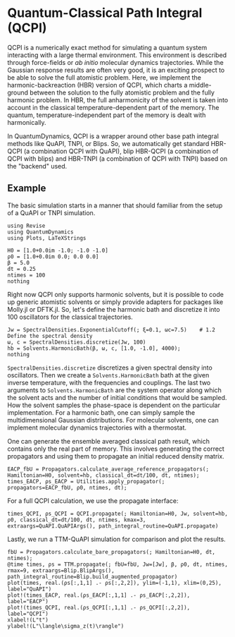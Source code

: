 # Quantum-Classical Path Integral (QCPI)

QCPI is a numerically exact method for simulating a quantum system interacting with a large thermal environment. This environment is described through force-fields or *ab initio* molecular dynamics trajectories. While the Gaussian response results are often very good, it is an exciting prospect to be able to solve the full atomistic problem. Here, we implement the harmonic-backreaction (HBR) version of QCPI, which charts a middle-ground between the solution to the fully atomistic problem and the fully harmonic problem. In HBR, the full anharmonicity of the solvent is taken into account in the classical temperature-dependent part of the memory. The quantum, temperature-independent part of the memory is dealt with harmonically.

In QuantumDynamics, QCPI is a wrapper around other base path integral methods like QuAPI, TNPI, or Blips. So, we automatically get standard HBR-QCPI (a combination QCPI with QuAPI), blip HBR-QCPI (a combination of QCPI with blips) and HBR-TNPI (a combination of QCPI with TNPI) based on the "backend" used.

## Example
The basic simulation starts in a manner that should familiar from the setup of a QuAPI or TNPI simulation.

```@example qcpi
using Revise
using QuantumDynamics
using Plots, LaTeXStrings

H0 = [1.0+0.0im -1.0; -1.0 -1.0]
ρ0 = [1.0+0.0im 0.0; 0.0 0.0]
β = 5.0
dt = 0.25
ntimes = 100
nothing
```

Right now QCPI only supports harmonic solvents, but it is possible to code up generic atomistic solvents or simply provide adapters for packages like Molly.jl or DFTK.jl. So, let's define the harmonic bath and discretize it into 100 oscillators for the classical trajectories.
```@example qcpi
Jw = SpectralDensities.ExponentialCutoff(; ξ=0.1, ωc=7.5)    # 1.2 Define the spectral density
ω, c = SpectralDensities.discretize(Jw, 100)
hb = Solvents.HarmonicBath(β, ω, c, [1.0, -1.0], 4000);
nothing
```
`SpectralDensities.discretize` discretizes a given spectral density into oscillators. Then we create a `Solvents.HarmonicBath` bath at the given inverse temperature, with the frequencies and couplings. The last two arguments to `Solvents.HarmonicBath` are the system operator along which the solvent acts and the number of initial conditions that would be sampled. How the solvent samples the phase-space is dependent on the particular implementation. For a harmonic bath, one can simply sample the multidimensional Gaussian distributions. For molecular solvents, one can implement molecular dynamics trajectories with a thermostat.

One can generate the ensemble averaged classical path result, which contains only the real part of memory. This involves generating the correct propagators and using them to propagate an initial reduced density matrix.
```@example qcpi
EACP_fbU = Propagators.calculate_average_reference_propagators(; Hamiltonian=H0, solvent=hb, classical_dt=dt/100, dt, ntimes);
times_EACP, ρs_EACP = Utilities.apply_propagator(; propagators=EACP_fbU, ρ0, ntimes, dt);
```

For a full QCPI calculation, we use the propagate interface:
```@example qcpi
times_QCPI, ρs_QCPI = QCPI.propagate(; Hamiltonian=H0, Jw, solvent=hb, ρ0, classical_dt=dt/100, dt, ntimes, kmax=3, extraargs=QuAPI.QuAPIArgs(), path_integral_routine=QuAPI.propagate)
```

Lastly, we run a TTM-QuAPI simulation for comparison and plot the results.
```@example qcpi
fbU = Propagators.calculate_bare_propagators(; Hamiltonian=H0, dt, ntimes);
@time times, ρs = TTM.propagate(; fbU=fbU, Jw=[Jw], β, ρ0, dt, ntimes, rmax=9, extraargs=Blip.BlipArgs(), path_integral_routine=Blip.build_augmented_propagator)
plot(times, real.(ρs[:,1,1] .- ρs[:,2,2]), ylim=(-1,1), xlim=(0,25), label="QuAPI")
plot!(times_EACP, real.(ρs_EACP[:,1,1] .- ρs_EACP[:,2,2]), label="EACP")
plot!(times_QCPI, real.(ρs_QCPI[:,1,1] .- ρs_QCPI[:,2,2]), label="QCPI")
xlabel!(L"t")
ylabel!(L"\langle\sigma_z(t)\rangle")
```
